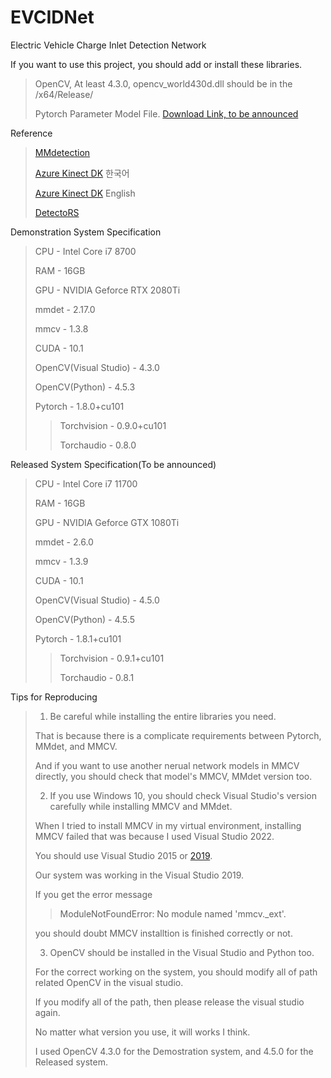 # EVCIDNet
Electric Vehicle Charge Inlet Detection Network

If you want to use this project, you should add or install these libraries.
> OpenCV, At least 4.3.0, opencv_world430d.dll should be in the /x64/Release/
> 
> Pytorch Parameter Model File. [Download Link, to be announced](tobeannoucned.com)

Reference
> [MMdetection](https://github.com/open-mmlab/mmdetection)
>
> [Azure Kinect DK](https://docs.microsoft.com/ko-kr/azure/kinect-dk/) 한국어
>
>[Azure Kinect DK](https://docs.microsoft.com/en-us/azure/kinect-dk/) English
>
> [DetectoRS](https://github.com/joe-siyuan-qiao/DetectoRS)

Demonstration System Specification
>CPU - Intel Core i7 8700
>
>RAM - 16GB
>
>GPU - NVIDIA Geforce RTX 2080Ti
>
>mmdet - 2.17.0
>
>mmcv - 1.3.8
>
>CUDA - 10.1
>
>OpenCV(Visual Studio) - 4.3.0
>
>OpenCV(Python) - 4.5.3
>
>Pytorch - 1.8.0+cu101
>>Torchvision - 0.9.0+cu101
>>
>>Torchaudio - 0.8.0


Released System Specification(To be announced)
>CPU - Intel Core i7 11700
>
>RAM - 16GB
>
>GPU - NVIDIA Geforce GTX 1080Ti
>
>mmdet - 2.6.0
>
>mmcv - 1.3.9
>
>CUDA - 10.1
>
>OpenCV(Visual Studio) - 4.5.0
>
>OpenCV(Python) - 4.5.5
>
>Pytorch - 1.8.1+cu101
>>Torchvision - 0.9.1+cu101
>>
>>Torchaudio - 0.8.1

Tips for Reproducing
>1. Be careful while installing the entire libraries you need.
>
>That is because there is a complicate requirements between Pytorch, MMdet, and MMCV.
>
>And if you want to use another nerual network models in MMCV directly, you should check that model's MMCV, MMdet version too.
>
>2. If you use Windows 10, you should check Visual Studio's version carefully while installing MMCV and MMdet.
>
>When I tried to install MMCV in my virtual environment, installing MMCV failed that was because I used Visual Studio 2022.
>
>You should use Visual Studio 2015 or [2019](https://docs.microsoft.com/en-us/visualstudio/releases/2019/release-notes).
>
>Our system was working in the Visual Studio 2019.
>
>If you get the error message
>
>>ModuleNotFoundError: No module named 'mmcv._ext'.
>
>you should doubt MMCV installtion is finished correctly or not.
>
>3. OpenCV should be installed in the Visual Studio and Python too.
>
>For the correct working on the system, you should modify all of path related OpenCV in the visual studio.
>
>If you modify all of the path, then please release the visual studio again.
>
>No matter what version you use, it will works I think.
>
>I used OpenCV 4.3.0 for the Demostration system, and 4.5.0 for the Released system.
